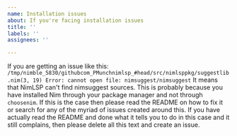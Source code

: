 ```yaml
---
name: Installation issues
about: If you're facing installation issues
title: ''
labels: ''
assignees: ''

---
```


If you are getting an issue like this:
`/tmp/nimble_5830/githubcom_PMunchnimlsp_#head/src/nimlsppkg/suggestlib.nim(3, 19) Error: cannot open file: nimsuggest/nimsuggest`
It means that NimLSP can't find nimsuggest sources. This is probably because you have installed Nim through your package manager and not through `choosenim`. If this is the case then please read the README on how to fix it or search for any of the myriad of issues created around this. If you have actually read the README and done what it tells you to do in this case and it still complains, then please delete all this text and create an issue.
